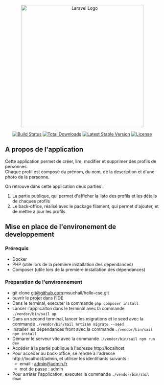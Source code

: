 <p align="center"><a href="https://laravel.com" target="_blank"><img src="https://www.editions-tissot.fr/wp-content/uploads/2020/10/logo-hcse.png" width="400" alt="Laravel Logo"></a></p>

<p align="center">
<a href="https://github.com/laravel/framework/actions"><img src="https://github.com/laravel/framework/workflows/tests/badge.svg" alt="Build Status"></a>
<a href="https://packagist.org/packages/laravel/framework"><img src="https://img.shields.io/packagist/dt/laravel/framework" alt="Total Downloads"></a>
<a href="https://packagist.org/packages/laravel/framework"><img src="https://img.shields.io/packagist/v/laravel/framework" alt="Latest Stable Version"></a>
<a href="https://packagist.org/packages/laravel/framework"><img src="https://img.shields.io/packagist/l/laravel/framework" alt="License"></a>
</p>

## A propos de l'application
<p>Cette application permet de créer, lire, modifier et supprimer des profils de personnes. <br>Chaque profil est composé du prénom, du nom, de la description et d'une photo de la personne.</p>
<p>On retrouve dans cette application deux parties : 
<ol>
    <li>La partie publique, qui permet d'afficher la liste des profils et les détails de chaques profils</li>
    <li>Le back-office, réalisé avec le package filament, qui permet d'ajouter, et de mettre à jour les profils</li>
</ol>


## Mise en place de l'environement de developpement
### Prérequis
- Docker
- PHP (utile lors de la première installation des dépendances)
- Composer (utile lors de la première installation des dépendances)
### Préparation de l'environnement
- git clone git@github.com:msuchail/hello-cse.git
- ouvrir le projet dans l'IDE
- Dans le terminal, executer la commande `php composer install`
- Lancer l'applicaiton dans le terminal avec la commande `./vendor/bin/sail up`
- Dans un second terminal, lancer les migrations et le seed avec la commande `./vendor/bin/sail artisan migrate --seed`
- Installer les dépendances front avec la commande `./vendor/bin/sail npm install`
- Démarer le serveur vite avec la commande `./vendor/bin/sail npm run dev`
- Accéder à la partie publique à l'adresse http://localhost
- Pour accéder au back-office, se rendre à l'adresse http://localhost/admin, et utiliser les identifiants suivants : 
    - email : admin@admin.fr
    - mot de passe : admin
- Pour arrêter l'application, executer la commande `./vendor/bin/sail down`
